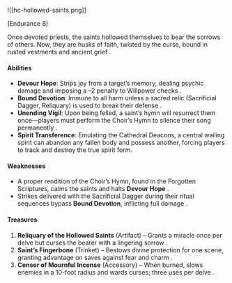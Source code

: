 ![[hc-hollowed-saints.png]]

(Endurance 8)

Once devoted priests, the saints hollowed themselves to bear the sorrows of others. Now, they are husks of faith, twisted by the curse, bound in rusted vestments and ancient grief .

#### Abilities

- **Devour Hope**: Strips joy from a target’s memory, dealing psychic damage and imposing a –2 penalty to Willpower checks .
- **Bound Devotion**: Immune to all harm unless a sacred relic (Sacrificial Dagger, Reliquary) is used to break their defense .    
- **Unending Vigil**: Upon being felled, a saint’s hymn will resurrect them once—players must perform the Choir’s Hymn to silence their song permanently .    
- **Spirit Transference**: Emulating the Cathedral Deacons, a central wailing spirit can abandon any fallen body and possess another, forcing players to track and destroy the true spirit form.    

#### Weaknesses
- A proper rendition of the Choir’s Hymn, found in the Forgotten Scriptures, calms the saints and halts **Devour Hope** .    
- Strikes delivered with the Sacrificial Dagger during their ritual sequences bypass **Bound Devotion**, inflicting full damage .    

#### Treasures

1. **Reliquary of the Hollowed Saints** (Artifact) – Grants a miracle once per delve but curses the bearer with a lingering sorrow .    
2. **Saint’s Fingerbone** (Trinket) – Bestows divine protection for one scene, granting advantage on saves against fear and charm .    
3. **Censer of Mournful Incense** (Accessory) – When burned, slows enemies in a 10-foot radius and wards curses; three uses per delve .    
